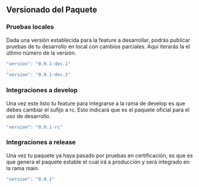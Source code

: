 ## Versionado del Paquete

### Pruebas locales
Dada una versión establecida para la feature a desarrollar, podrás publicar pruebas de tu desarrollo en local con cambios parciales. Aquí iterarás la el útlimo número de la versión.
```js
"version": "0.0.1-dev.1"
...
"version": "0.0.1-dev.2"
```
### Integraciones a develop
Una vez este listo tu feature para integrarse a la rama de develop es que debes cambiar el sufijo a rc. Esto indicará que es el paquete oficial para el uso de desarrollo.
```js
"version": "0.0.1-rc"
```
### Integraciones a release
Una vez tu paquete ya haya pasado por pruebas en certificación, es que es que genera el paquete estable el cual irá a producción y será integrado en la rama main.
```js
"version": "0.0.1"
```